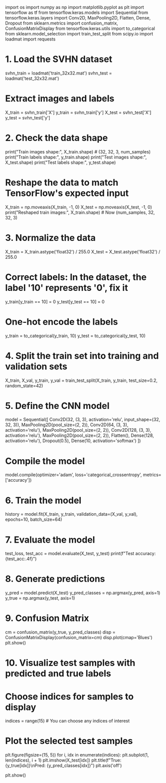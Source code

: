 import os
import numpy as np
import matplotlib.pyplot as plt
import tensorflow as tf
from tensorflow.keras.models import Sequential
from tensorflow.keras.layers import Conv2D, MaxPooling2D, Flatten, Dense, Dropout
from sklearn.metrics import confusion_matrix, ConfusionMatrixDisplay
from tensorflow.keras.utils import to_categorical
from sklearn.model_selection import train_test_split
from scipy.io import loadmat
import requests
# 1. Load the SVHN dataset
svhn_train = loadmat('train_32x32.mat')
svhn_test = loadmat('test_32x32.mat')
# Extract images and labels
X_train = svhn_train['X']
y_train = svhn_train['y']
X_test = svhn_test['X']
y_test = svhn_test['y']
# 2. Check the data shape
print("Train images shape:", X_train.shape)  # (32, 32, 3, num_samples)
print("Train labels shape:", y_train.shape)
print("Test images shape:", X_test.shape)
print("Test labels shape:", y_test.shape)
# Reshape the data to match TensorFlow's expected input
X_train = np.moveaxis(X_train, -1, 0)
X_test = np.moveaxis(X_test, -1, 0)
print("Reshaped train images:", X_train.shape)  # Now (num_samples, 32, 32, 3)
# 3. Normalize the data
X_train = X_train.astype('float32') / 255.0
X_test = X_test.astype('float32') / 255.0
# Correct labels: In the dataset, the label '10' represents '0', fix it
y_train[y_train == 10] = 0
y_test[y_test == 10] = 0
# One-hot encode the labels
y_train = to_categorical(y_train, 10)
y_test = to_categorical(y_test, 10)
# 4. Split the train set into training and validation sets
X_train, X_val, y_train, y_val = train_test_split(X_train, y_train, test_size=0.2, random_state=42)
# 5. Define the CNN model
model = Sequential([
    Conv2D(32, (3, 3), activation='relu', input_shape=(32, 32, 3)),
    MaxPooling2D(pool_size=(2, 2)),
    Conv2D(64, (3, 3), activation='relu'),
    MaxPooling2D(pool_size=(2, 2)),
    Conv2D(128, (3, 3), activation='relu'),
    MaxPooling2D(pool_size=(2, 2)),
    Flatten(),
    Dense(128, activation='relu'),
    Dropout(0.5),
    Dense(10, activation='softmax')
])
# Compile the model
model.compile(optimizer='adam', loss='categorical_crossentropy', metrics=['accuracy'])
# 6. Train the model
history = model.fit(X_train, y_train, validation_data=(X_val, y_val), epochs=10, batch_size=64)
# 7. Evaluate the model
test_loss, test_acc = model.evaluate(X_test, y_test)
print(f"Test accuracy: {test_acc:.4f}")
# 8. Generate predictions
y_pred = model.predict(X_test)
y_pred_classes = np.argmax(y_pred, axis=1)
y_true = np.argmax(y_test, axis=1)
# 9. Confusion Matrix
cm = confusion_matrix(y_true, y_pred_classes)
disp = ConfusionMatrixDisplay(confusion_matrix=cm)
disp.plot(cmap='Blues')
plt.show()
# 10. Visualize test samples with predicted and true labels
# Choose indices for samples to display
indices = range(15) # You can choose any indices of interest
# Plot the selected test samples
plt.figure(figsize=(15, 5))
for i, idx in enumerate(indices):
    plt.subplot(1, len(indices), i + 1)
    plt.imshow(X_test[idx])
    plt.title(f"True: {y_true[idx]}\nPred: {y_pred_classes[idx]}")
    plt.axis('off')

plt.show()
